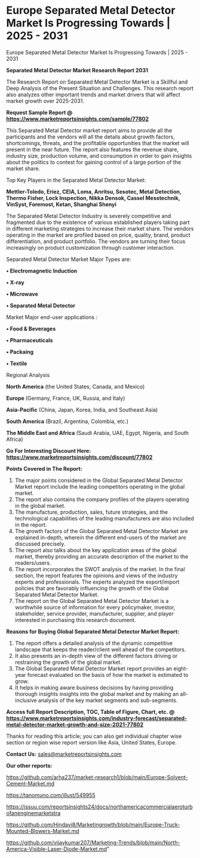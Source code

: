 # Europe Separated Metal Detector Market Is Progressing Towards | 2025 - 2031
Europe Separated Metal Detector Market Is Progressing Towards | 2025 - 2031

<strong>Separated Metal Detector Market Research Report 2031</strong>

The Research Report on Separated Metal Detector Market is a Skillful and Deep Analysis of the Present Situation and Challenges. This research report also analyzes other important trends and market drivers that will affect market growth over 2025-2031.

<strong>Request Sample Report @ <a href=https://www.marketreportsinsights.com/sample/77802>https://www.marketreportsinsights.com/sample/77802</a></strong>

This Separated Metal Detector market report aims to provide all the participants and the vendors will all the details about growth factors, shortcomings, threats, and the profitable opportunities that the market will present in the near future. The report also features the revenue share, industry size, production volume, and consumption in order to gain insights about the politics to contest for gaining control of a large portion of the market share.

Top Key Players in the Separated Metal Detector Market:

<strong>Mettler-Toledo, Eriez, CEIA, Loma, Anritsu, Sesotec, Metal Detection, Thermo Fisher, Lock Inspection, Nikka Densok, Cassel Messtechnik, VinSyst, Foremost, Ketan, Shanghai Shenyi</strong>

The Separated Metal Detector Industry is severely competitive and fragmented due to the existence of various established players taking part in different marketing strategies to increase their market share. The vendors operating in the market are profiled based on price, quality, brand, product differentiation, and product portfolio. The vendors are turning their focus increasingly on product customization through customer interaction.

Separated Metal Detector Market Major Types are:

<strong>• Electromagnetic Induction

• X-ray

• Microwave

• Separated Metal Detector</strong>

Market Major end-user applications :

<strong>• Food & Beverages

• Pharmaceuticals

• Packaing

• Textile</strong>

Regional Analysis

</u><strong><b>North America</b></strong> (the United States, Canada, and Mexico)

<strong><b>Europe </b></strong>(Germany, France, UK, Russia, and Italy)

<strong><b>Asia-Pacific</b></strong> (China, Japan, Korea, India, and Southeast Asia)

<strong><b>South America</b></strong> (Brazil, Argentina, Colombia, etc.)

<strong><b>The Middle East and Africa</b></strong> (Saudi Arabia, UAE, Egypt, Nigeria, and South Africa)

<strong>Go For Interesting Discount Here: <a href=https://www.marketreportsinsights.com/discount/77802>https://www.marketreportsinsights.com/discount/77802</a></strong>

<strong>Points Covered in The Report:</strong>
<ol>
  <li>The major points considered in the Global Separated Metal Detector Market report include the leading competitors operating in the global market.</li>
  <li>The report also contains the company profiles of the players operating in the global market.</li>
  <li>The manufacture, production, sales, future strategies, and the technological capabilities of the leading manufacturers are also included in the report.</li>
  <li>The growth factors of the Global Separated Metal Detector Market are explained in-depth, wherein the different end-users of the market are discussed precisely.</li>
  <li>The report also talks about the key application areas of the global market, thereby providing an accurate description of the market to the readers/users.</li>
  <li>The report incorporates the SWOT analysis of the market. In the final section, the report features the opinions and views of the industry experts and professionals. The experts analyzed the export/import policies that are favorably influencing the growth of the Global Separated Metal Detector Market.</li>
  <li>The report on the Global Separated Metal Detector Market is a worthwhile source of information for every policymaker, investor, stakeholder, service provider, manufacturer, supplier, and player interested in purchasing this research document.</li>
</ol>
<strong>Reasons for Buying Global Separated Metal Detector Market Report:</strong>

<ol>
  <li>The report offers a detailed analysis of the dynamic competitive landscape that keeps the reader/client well ahead of the competitors.</li>
  <li>It also presents an in-depth view of the different factors driving or restraining the growth of the global market.</li>
  <li>The Global Separated Metal Detector Market report provides an eight-year forecast evaluated on the basis of how the market is estimated to grow.</li>
  <li>It helps in making aware business decisions by having providing thorough insights insights into the global market and by making an all-inclusive analysis of the key market segments and sub-segments.</li>
</ol>
<strong>Access full Report Description, TOC, Table of Figure, Chart, etc. @ <a href=https://www.marketreportsinsights.com/industry-forecast/separated-metal-detector-market-growth-and-size-2021-77802>https://www.marketreportsinsights.com/industry-forecast/separated-metal-detector-market-growth-and-size-2021-77802</a></strong>


Thanks for reading this article; you can also get individual chapter wise section or region wise report version like Asia, United States, Europe.

<strong>Contact Us:</strong>
sales@marketreportsinsights.com

<strong>Our other reports:</strong>

<a href=https://github.com/arha237/market-research1/blob/main/Europe-Solvent-Cement-Market.md>https://github.com/arha237/market-research1/blob/main/Europe-Solvent-Cement-Market.md</a>

<a href=https://tanomuno.com/illust/549955>https://tanomuno.com/illust/549955</a>

<a href=https://issuu.com/reportsinsights24/docs/northamericacommercialaeroturbofanenginemarketstra>https://issuu.com/reportsinsights24/docs/northamericacommercialaeroturbofanenginemarketstra</a>

<a href=https://github.com/Hindavi8/Marketingrowth/blob/main/Europe-Truck-Mounted-Blowers-Market.md>https://github.com/Hindavi8/Marketingrowth/blob/main/Europe-Truck-Mounted-Blowers-Market.md</a>

<a href=https://github.com/vijaykumar207/Marketing-Trends/blob/main/North-America-Visible-Laser-Diode-Market.md>https://github.com/vijaykumar207/Marketing-Trends/blob/main/North-America-Visible-Laser-Diode-Market.md</a>"
